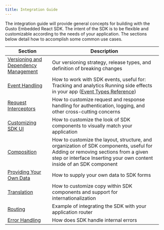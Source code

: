 ```yaml
---
title: Integration Guide
---
```


The integration guide will provide general concepts for building with the Gusto Embedded React SDK. The intent of the SDK is to be flexible and customizable according to the needs of your application. The sections below detail how to accomplish some common use cases.

| Section                                                | Description                                                                                                                                                                                             |
| ------------------------------------------------------ | ------------------------------------------------------------------------------------------------------------------------------------------------------------------------------------------------------- |
| [Versioning and Dependency Management](doc:versioning) | Our versioning strategy, release types, and definition of breaking changes                                                                                                                              |
| [Event Handling](doc:event-handling)                   | How to work with SDK events, useful for: Tracking and analytics Running side effects in your app ([Event Types Reference](doc:event-types))                                                             |
| [Request Interceptors](doc:request-interceptors)       | How to customize request and response handling for authentication, logging, and other cross-cutting concerns                                                                                            |
| [Customizing SDK UI](doc:customizing-sdk-ui)           | How to customize the look of SDK components to visually match your application                                                                                                                          |
| [Composition](doc:composition)                         | How to customize the layout, structure, and organization of SDK components, useful for Adding or removing sections from a given step or interface Inserting your own content inside of an SDK component |
| [Providing Your Own Data](doc:providing-your-own-data) | How to supply your own data to SDK forms                                                                                                                                                                |
| [Translation](doc:translation)                         | How to customize copy within SDK components and support for internationalization                                                                                                                        |
| [Routing](doc:routing)                                 | Example of integrating the SDK with your application router                                                                                                                                             |
| [Error Handling](doc:error-handling-in-the-react-sdk)  | How does SDK handle internal errors                                                                                                                                                                     |
